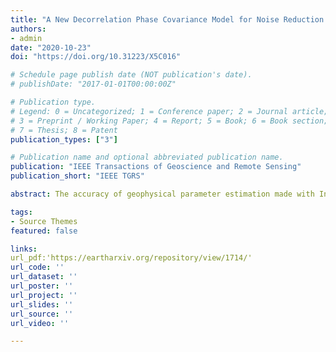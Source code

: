 ```yaml
---
title: "A New Decorrelation Phase Covariance Model for Noise Reduction in Unwrapped Interferometric Phase Stacks"
authors:
- admin
date: "2020-10-23"
doi: "https://doi.org/10.31223/X5C016"

# Schedule page publish date (NOT publication's date).
# publishDate: "2017-01-01T00:00:00Z"

# Publication type.
# Legend: 0 = Uncategorized; 1 = Conference paper; 2 = Journal article;
# 3 = Preprint / Working Paper; 4 = Report; 5 = Book; 6 = Book section;
# 7 = Thesis; 8 = Patent
publication_types: ["3"]

# Publication name and optional abbreviated publication name.
publication: "IEEE Transactions of Geoscience and Remote Sensing"
publication_short: "IEEE TGRS"

abstract: The accuracy of geophysical parameter estimation made with Interferometric Synthetic Aperture Radar (InSAR) time-series techniques can be improved with rapidly increasing available data volumes, and with the development of noise covariance matrices applicable to joint analysis of networks of interferograms. Here we present a physics-based decorrelation phase covariance model and discuss its role in noise reduction in unwrapped interferometric phase stacks. We demonstrate with an example wherein we average unwrapped interferogram phase stacks that span over a transient event how a noise covariance model can aid in noise reduction. Our model suggests that, for rapidly decorrelating surfaces (i.e., surfaces with much shorter correlation time than SAR acquisition intervals), it is preferable to incorporate all available interferograms from long observation windows. For slowly decorrelating surfaces (i.e., surfaces with longer correlation time than SAR acquisition intervals), our model suggests that a small subset of interferometric pairs is sufficient. We validate our model and three existing models of decorrelation phase covariance matrices in both Cascadia – a region with heavy vegetation cover, and Death Valley – a desert region, with C-band Sentinel-1 A observations. Our proposed model matches observations with the smallest average discrepancy between theory and observations.

tags:
- Source Themes
featured: false

links:
url_pdf:'https://eartharxiv.org/repository/view/1714/'
url_code: ''
url_dataset: ''
url_poster: ''
url_project: ''
url_slides: ''
url_source: ''
url_video: ''

---
```

